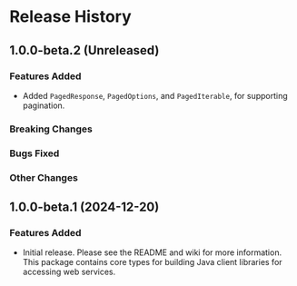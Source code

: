 # Release History

## 1.0.0-beta.2 (Unreleased)

### Features Added

- Added `PagedResponse`, `PagedOptions`, and `PagedIterable`, for supporting pagination.

### Breaking Changes

### Bugs Fixed

### Other Changes

## 1.0.0-beta.1 (2024-12-20)

### Features Added

- Initial release. Please see the README and wiki for more information.
  This package contains core types for building Java client libraries for accessing web services.
